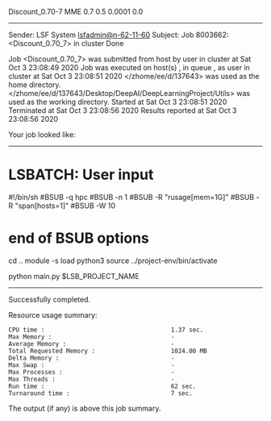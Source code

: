 Discount_0.70-7 MME 0.7 0.5 0.0001 0.0

------------------------------------------------------------
Sender: LSF System <lsfadmin@n-62-11-60>
Subject: Job 8003662: <Discount_0.70_7> in cluster <dcc> Done

Job <Discount_0.70_7> was submitted from host <n-62-30-5> by user <s183905> in cluster <dcc> at Sat Oct  3 23:08:49 2020
Job was executed on host(s) <n-62-11-60>, in queue <hpc>, as user <s183905> in cluster <dcc> at Sat Oct  3 23:08:51 2020
</zhome/ee/d/137643> was used as the home directory.
</zhome/ee/d/137643/Desktop/DeepAI/DeepLearningProject/Utils> was used as the working directory.
Started at Sat Oct  3 23:08:51 2020
Terminated at Sat Oct  3 23:08:56 2020
Results reported at Sat Oct  3 23:08:56 2020

Your job looked like:

------------------------------------------------------------
# LSBATCH: User input
#!/bin/sh
#BSUB -q hpc
#BSUB -n 1
#BSUB -R "rusage[mem=1G]"
#BSUB -R "span[hosts=1]"
#BSUB -W 10
# end of BSUB options
cd ..
module -s load python3
source ../project-env/bin/activate

python main.py $LSB_PROJECT_NAME


------------------------------------------------------------

Successfully completed.

Resource usage summary:

    CPU time :                                   1.37 sec.
    Max Memory :                                 -
    Average Memory :                             -
    Total Requested Memory :                     1024.00 MB
    Delta Memory :                               -
    Max Swap :                                   -
    Max Processes :                              -
    Max Threads :                                -
    Run time :                                   62 sec.
    Turnaround time :                            7 sec.

The output (if any) is above this job summary.

